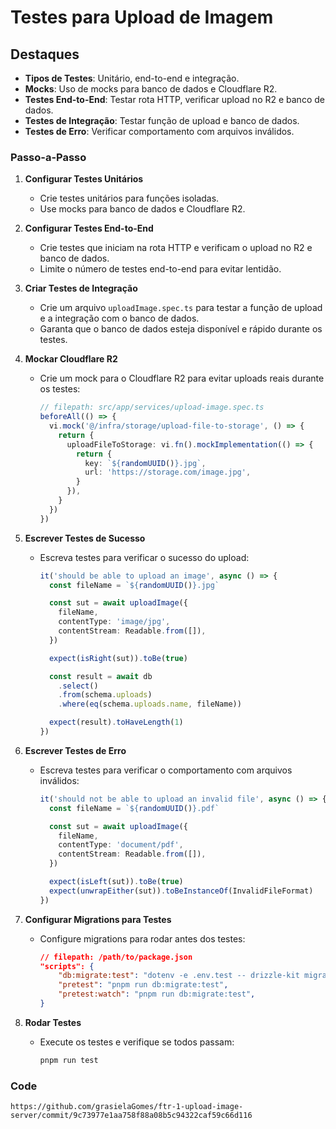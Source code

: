 # Testes para Upload de Imagem

## Destaques

- **Tipos de Testes**: Unitário, end-to-end e integração.
- **Mocks**: Uso de mocks para banco de dados e Cloudflare R2.
- **Testes End-to-End**: Testar rota HTTP, verificar upload no R2 e banco de dados.
- **Testes de Integração**: Testar função de upload e banco de dados.
- **Testes de Erro**: Verificar comportamento com arquivos inválidos.

### Passo-a-Passo

1. **Configurar Testes Unitários**

   - Crie testes unitários para funções isoladas.
   - Use mocks para banco de dados e Cloudflare R2.

2. **Configurar Testes End-to-End**

   - Crie testes que iniciam na rota HTTP e verificam o upload no R2 e banco de dados.
   - Limite o número de testes end-to-end para evitar lentidão.

3. **Criar Testes de Integração**

   - Crie um arquivo `uploadImage.spec.ts` para testar a função de upload e a integração com o banco de dados.
   - Garanta que o banco de dados esteja disponível e rápido durante os testes.

4. **Mockar Cloudflare R2**

   - Crie um mock para o Cloudflare R2 para evitar uploads reais durante os testes:
     ```typescript
     // filepath: src/app/services/upload-image.spec.ts
     beforeAll(() => {
       vi.mock('@/infra/storage/upload-file-to-storage', () => {
         return {
           uploadFileToStorage: vi.fn().mockImplementation(() => {
             return {
               key: `${randomUUID()}.jpg`,
               url: 'https://storage.com/image.jpg',
             }
           }),
         }
       })
     })
     ```

5. **Escrever Testes de Sucesso**

   - Escreva testes para verificar o sucesso do upload:

     ```typescript
     it('should be able to upload an image', async () => {
       const fileName = `${randomUUID()}.jpg`

       const sut = await uploadImage({
         fileName,
         contentType: 'image/jpg',
         contentStream: Readable.from([]),
       })

       expect(isRight(sut)).toBe(true)

       const result = await db
         .select()
         .from(schema.uploads)
         .where(eq(schema.uploads.name, fileName))

       expect(result).toHaveLength(1)
     })
     ```

6. **Escrever Testes de Erro**

   - Escreva testes para verificar o comportamento com arquivos inválidos:

     ```typescript
     it('should not be able to upload an invalid file', async () => {
       const fileName = `${randomUUID()}.pdf`

       const sut = await uploadImage({
         fileName,
         contentType: 'document/pdf',
         contentStream: Readable.from([]),
       })

       expect(isLeft(sut)).toBe(true)
       expect(unwrapEither(sut)).toBeInstanceOf(InvalidFileFormat)
     })
     ```

7. **Configurar Migrations para Testes**

   - Configure migrations para rodar antes dos testes:
     ```json
     // filepath: /path/to/package.json
     "scripts": {
         "db:migrate:test": "dotenv -e .env.test -- drizzle-kit migrate",
         "pretest": "pnpm run db:migrate:test",
         "pretest:watch": "pnpm run db:migrate:test",
     }
     ```

8. **Rodar Testes**
   - Execute os testes e verifique se todos passam:
     ```bash
     pnpm run test
     ```

### Code

```
https://github.com/grasielaGomes/ftr-1-upload-image-server/commit/9c73977e1aa758f88a08b5c94322caf59c66d116
```
